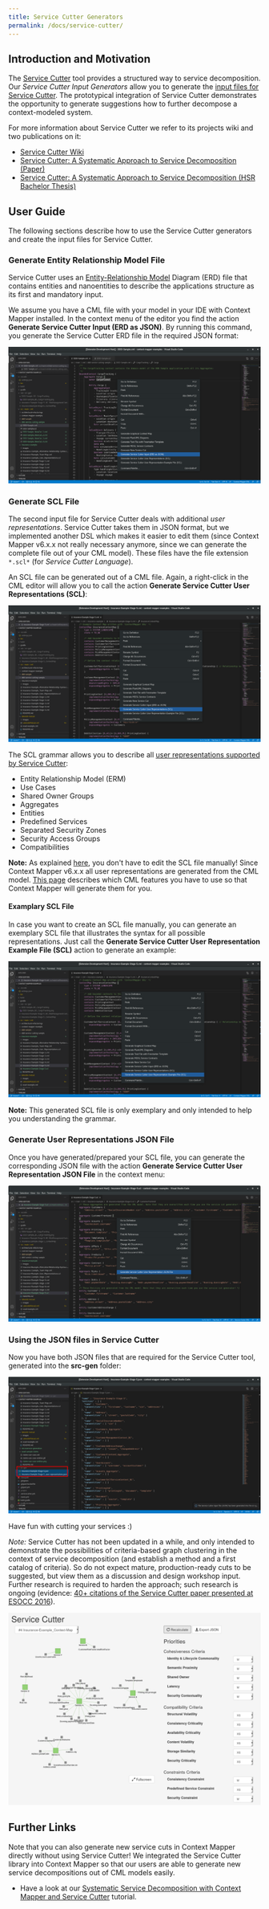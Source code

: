 ```yaml
---
title: Service Cutter Generators
permalink: /docs/service-cutter/
---
```


## Introduction and Motivation
The [Service Cutter](http://servicecutter.github.io/) tool provides a structured way to service decomposition. Our _Service Cutter Input Generators_ allow you to generate the [input files for Service Cutter](https://github.com/ServiceCutter/ServiceCutter/wiki/User-Representations). The prototypical integration of Service Cutter demonstrates the opportunity to generate suggestions how to further decompose a context-modeled system.

For more information about Service Cutter we refer to its projects wiki and two publications on it:

 * [Service Cutter Wiki](https://github.com/ServiceCutter/ServiceCutter/wiki)
 * [Service Cutter: A Systematic Approach to Service Decomposition (Paper)](https://link.springer.com/chapter/10.1007/978-3-319-44482-6_12)
 * [Service Cutter: A Systematic Approach to Service Decomposition (HSR Bachelor Thesis)](https://eprints.hsr.ch/476/)

## User Guide
The following sections describe how to use the Service Cutter generators and create the input files for Service Cutter.

### Generate Entity Relationship Model File
Service Cutter uses an [Entity-Relationship Model](https://github.com/ServiceCutter/ServiceCutter/wiki/ERM) Diagram (ERD) file that contains entities and nanoentities to describe the applications structure as its first and mandatory input. 

We assume you have a CML file with your model in your IDE with Context Mapper installed. In the context menu of the editor you find the action **Generate Service Cutter Input (ERD as JSON)**. By running this command, you generate the Service Cutter ERD file in the required JSON format:

<a href="/img/service-cutter-input-generation-1.png">![Generate ServiceCutter ERD File](/img/service-cutter-input-generation-1.png)</a>

### Generate SCL File
The second input file for Service Cutter deals with additional *user representations*. Service Cutter takes them in JSON format, but we implemented another DSL which makes it easier to edit them (since Context Mapper v6.x.x not really necessary anymore, since we can generate the complete file out of your CML model). These files have the file extension `*.scl*` (for *Service Cutter Language*).

An SCL file can be generated out of a CML file. Again, a right-click in the CML editor will allow you to call the action **Generate Service Cutter User Representations (SCL)**:

<a href="/img/service-cutter-input-generation-2.png">![Generate ServiceCutter SCL File](/img/service-cutter-input-generation-2.png)</a>

The SCL grammar allows you to describe all [user representations supported by Service Cutter](https://github.com/ServiceCutter/ServiceCutter/wiki/User-Representations):

 * Entity Relationship Model (ERM)
 * Use Cases
 * Shared Owner Groups
 * Aggregates
 * Entities
 * Predefined Services
 * Separated Security Zones
 * Security Access Groups
 * Compatibilities

**Note:** As explained [here](/docs/service-cutter-context-map-suggestions/#input-and-preconditions), you don't have to edit the SCL file manually! Since Context Mapper v6.x.x all user representations are generated from the CML model. [This page](/docs/service-cutter-context-map-suggestions/#input-and-preconditions) describes which CML features you have to use so that Context Mapper will generate them for you.

#### Examplary SCL File
In case you want to create an SCL file manually, you can generate an exemplary SCL file that illustrates the syntax for all possible representations. Just call the **Generate Service Cutter User Representation Example File (SCL)** action to generate an example:

<a href="/img/service-cutter-input-generation-2-2.png">![Generate Exemplary SCL File](/img/service-cutter-input-generation-2-2.png)</a>

**Note:** This generated SCL file is only exemplary and only intended to help you understanding the grammar.

### Generate User Representations JSON File
Once you have generated/prepared your SCL file, you can generate the corresponding JSON file with the action **Generate Service Cutter User Representation JSON File** in the context menu:

<a href="/img/service-cutter-input-generation-3.png">![Generate ServiceCutter JSON out of SCL File](/img/service-cutter-input-generation-3.png)</a>

### Using the JSON files in Service Cutter
Now you have both JSON files that are required for the Service Cutter tool, generated into the **src-gen** folder:

<a href="/img/service-cutter-input-generation-4.png">![Generated JSON files for Service Cutter](/img/service-cutter-input-generation-4.png)</a>

Have fun with cutting your services :)

*Note:* Service Cutter has not been updated in a while, and only intended to demonstrate the possibilities of criteria-based graph clustering in the context of service decomposition (and establish a method and a first catalog of criteria). So do not expect mature, production-ready cuts to be suggested, but view them as a discussion and design workshop input. Further research is required to harden the approach; such research is ongoing (evidence: [40+ citations of the Service Cutter paper presented at ESOCC 2016](https://www.researchgate.net/publication/307873263_Service_Cutter_A_Systematic_Approach_to_Service_Decomposition)).  

<a href="/img/service-cutter-insurance-example.png">![Service Cutter Insurance Example](/img/service-cutter-insurance-example.png)</a>

## Further Links
Note that you can also generate new service cuts in Context Mapper directly without using Service Cutter! We integrated the Service Cutter library into Context Mapper so that our users are able to generate new service decompositions out of CML models easily.

 * Have a look at our [Systematic Service Decomposition with Context Mapper and Service Cutter](/docs/systematic-service-decomposition/) tutorial.
